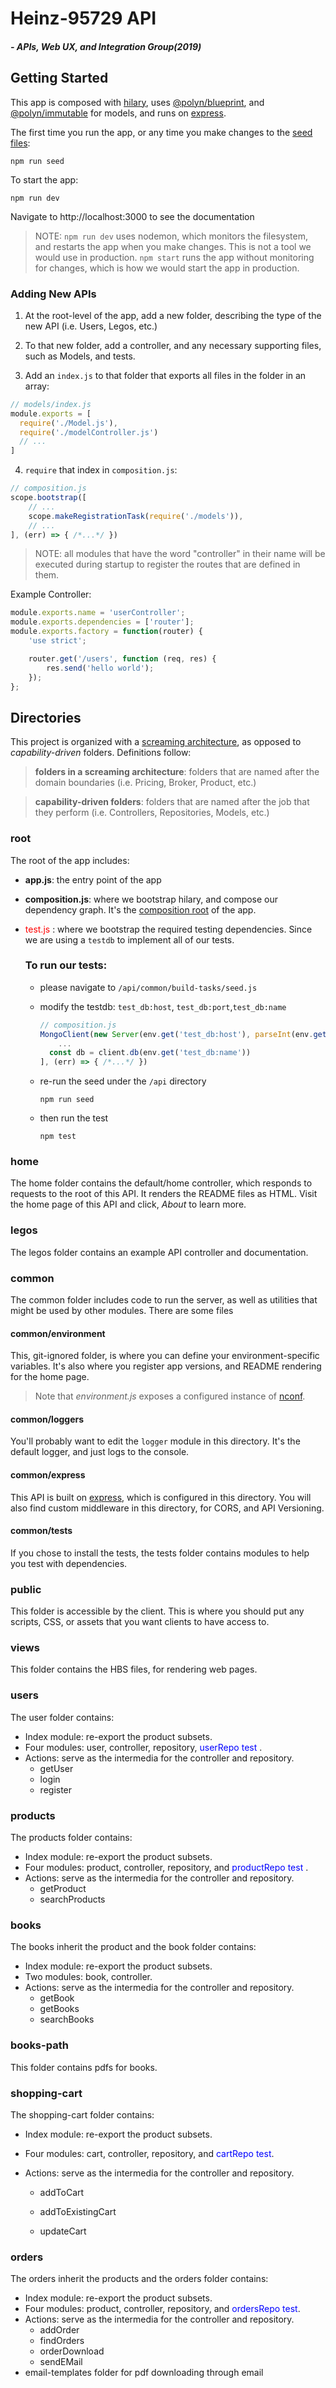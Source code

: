 # Heinz-95729 API 

##### - APIs, Web UX, and Integration Group(2019)

## Getting Started
This app is composed with [hilary](https://github.com/losandes/hilaryjs), uses [@polyn/blueprint](https://github.com/losandes/polyn-blueprint), and [@polyn/immutable](https://github.com/losandes/polyn-immutable) for models, and runs on [express](http://expressjs.com).

The first time you run the app, or any time you make changes to the [seed files](common/build-tasks):

```
npm run seed
```

To start the app:

```
npm run dev
```

Navigate to http://localhost:3000 to see the documentation

> NOTE: `npm run dev` uses nodemon, which monitors the filesystem, and restarts the app when you make changes. This is not a tool we would use in production. `npm start` runs the app without monitoring for changes, which is how we would start the app in production.

### Adding New APIs
1. At the root-level of the app, add a new folder, describing the type of the new API (i.e. Users, Legos, etc.)

2. To that new folder, add a controller, and any necessary supporting files, such as Models, and tests.

3. Add an `index.js` to that folder that exports all files in the folder in an array:

```JavaScript
// models/index.js
module.exports = [
  require('./Model.js'),
  require('./modelController.js')
  // ...
]
```

4. `require` that index in `composition.js`:

```JavaScript
// composition.js
scope.bootstrap([
    // ...
    scope.makeRegistrationTask(require('./models')),
    // ...
], (err) => { /*...*/ })
```

> NOTE: all modules that have the word "controller" in their name will be executed during startup to register the routes that are defined in them.

Example Controller:
```javascript
module.exports.name = 'userController';
module.exports.dependencies = ['router'];
module.exports.factory = function(router) {
    'use strict';

    router.get('/users', function (req, res) {
        res.send('hello world');
    });
};
```

## Directories
This project is organized with a [screaming architecture](https://blog.cleancoder.com/uncle-bob/2011/09/30/Screaming-Architecture.html), as opposed to _capability-driven_ folders. Definitions follow:

> **folders in a screaming architecture**: folders that are named after the domain boundaries (i.e. Pricing, Broker, Product, etc.)

> **capability-driven folders**: folders that are named after the job that they perform (i.e. Controllers, Repositories, Models, etc.)

### root
The root of the app includes:

* **app.js**: the entry point of the app

* **composition.js**: where we bootstrap hilary, and compose our dependency graph. It's the [composition root](http://blog.ploeh.dk/2011/07/28/CompositionRoot/) of the app.

* <span style='color:red'>test.js</span> : where we bootstrap the required testing dependencies. Since we are using a `testdb` to implement all of our tests. 

  ### To run our tests:

  * please navigate to `/api/common/build-tasks/seed.js` 
  
  * modify the testdb: `test_db:host`, `test_db:port`,`test_db:name`

    ```JavaScript
    // composition.js
    MongoClient(new Server(env.get('test_db:host'), parseInt(env.get('test_db:port'))))
        ...
      const db = client.db(env.get('test_db:name'))
    ], (err) => { /*...*/ })
    ```
  * re-run the seed under the `/api` directory

    ```
    npm run seed
    ```
  * then run the test 
     ```
    npm test
    ```



### home

The home folder contains the default/home controller, which responds to requests to the root of this API. It renders the README files as HTML. Visit the home page of this API and click, _About_ to learn more.

### legos
The legos folder contains an example API controller and documentation.

### common
The common folder includes code to run the server, as well as utilities that might be used by other modules. There are some files

#### common/environment
This, git-ignored folder, is where you can define your environment-specific variables. It's also where you register app versions, and README rendering for the home page.

> Note that _environment.js_ exposes a configured instance of [nconf](https://github.com/indexzero/nconf).

#### common/loggers
You'll probably want to edit the `logger` module in this directory. It's the default logger, and just logs to the console.

#### common/express
This API is built on [express](http://expressjs.com), which is configured in this directory. You will also find custom middleware in this directory, for CORS, and API Versioning.

#### common/tests
If you chose to install the tests, the tests folder contains modules to help you test with dependencies.

### public
This folder is accessible by the client. This is where you should put any scripts, CSS, or assets that you want clients to have access to.

### views
This folder contains the HBS files, for rendering web pages.

### users
The user folder contains:

- Index module: re-export the product subsets.
- Four modules: user, controller, repository, <span style='color:blue'>userRepo test </span>.
- Actions: serve as the intermedia for the controller and repository. 
  - getUser
  - login
  - register

### products

The products folder contains:
- Index module: re-export the product subsets.
- Four modules: product, controller, repository, and <span style='color:blue'>productRepo test </span>.
- Actions: serve as the intermedia for the controller and repository. 
  - getProduct
  - searchProducts


### books
The books inherit the product and the book folder contains:

- Index module: re-export the product subsets.
- Two modules: book, controller. 
- Actions: serve as the intermedia for the controller and repository. 
  - getBook
  - getBooks
  - searchBooks

### books-path

This folder contains pdfs for books.

### shopping-cart

The shopping-cart folder contains:

- Index module: re-export the product subsets.

- Four modules: cart, controller, repository, and <span style='color:blue'>cartRepo test</span>.

- Actions: serve as the intermedia for the controller and repository. 

  - addToCart

  - addToExistingCart

  - updateCart


### orders

The orders inherit the products and the orders folder contains:

- Index module: re-export the product subsets.
- Four modules: product, controller, repository, and  <span style='color:blue'>ordersRepo test</span>.
- Actions: serve as the intermedia for the controller and repository. 
  - addOrder
  - findOrders
  - orderDownload
  - sendEMail
- email-templates folder for pdf downloading through email




